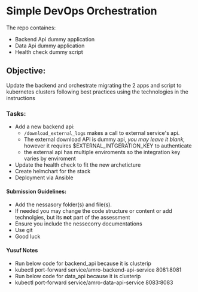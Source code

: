 # Simple DevOps Orchestration 

The repo containes:
- Backend Api dummy application
- Data Api dummy application
- Health check dummy script

## Objective:
Update the backend and orchestrate migrating the 2 apps and script to kubernetes clusters following best practices using the technologies in the instructions

### Tasks:
- Add a new backend api:
  - ```/download_external_logs``` makes a call to external service's api.
  - The external download API is dummy api, _you may leave it blank,_ however it requires $EXTERNAL_INTGERATION_KEY to authenticate
  - the external api has multiple enviroments so the integration key varies by enviroment
- Update the health check to fit the new archeticture
- Create helmchart for the stack
- Deployment via Ansible


#### Submission Guidelines:
- Add the nessasory folder(s) and file(s).
- If needed you may change the code structure or content or add technolgies, but its **not** part of the assessment
- Ensure you include the nessecorry documentations
- Use git
- Good luck


#### Yusuf Notes 
- Run below code for backend_api because it is clusterip
- kubectl port-forward service/amro-backend-api-service 8081:8081 
- Run below code for data_api because it is clusterip
- kubectl port-forward service/amro-data-api-service 8083:8083 

